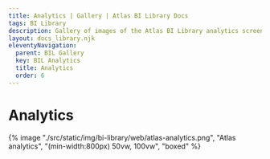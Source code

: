 ```yaml
---
title: Analytics | Gallery | Atlas BI Library Docs
tags: BI Library
description: Gallery of images of the Atlas BI Library analytics screen. Monitor usage of your Atlas install.
layout: docs_library.njk
eleventyNavigation:
  parent: BIL Gallery
  key: BIL Analytics
  title: Analytics
  order: 6
---
```


# Analytics

{% image "./src/static/img/bi-library/web/atlas-analytics.png", "Atlas analytics", "(min-width:800px) 50vw, 100vw", "boxed" %}
